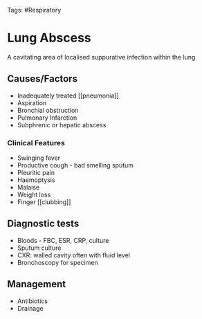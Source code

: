 Tags: #Respiratory

# Lung Abscess

A cavitating area of localised suppurative infection within the lung

## Causes/Factors

- Inadequately treated [[pneumonia]]
- Aspiration
- Bronchial obstruction
- Pulmonary Infarction
- Subphrenic or hepatic abscess

### Clinical Features

- Swinging fever
- Productive cough - bad smelling sputum
- Pleuritic pain
- Haemoptysis
- Malaise
- Weight loss
- Finger [[clubbing]]

## Diagnostic tests

- Bloods - FBC, ESR, CRP, culture
- Sputum culture
- CXR: walled cavity often with fluid level
- Bronchoscopy for specimen

## Management

- Antibiotics
- Drainage


